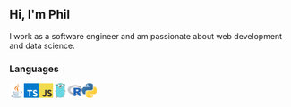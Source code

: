 ## Hi, I'm Phil

I work as a software engineer and am passionate about web development and data science.

### Languages

<img align="left" alt="Java" width="26px" src="img/java.png" />

<img align="left" alt="Typescript" width="26px" src="img/ts.png" />

<img align="left" alt="Javascript" width="26px" src="img/js.png" />

<img align="left" alt="Go" width="26px" src="img/gopher.png" />

<img align="left" alt="R" width="26px" src="img/r.png" />

<img align="left" alt="Python" width="26px" src="img/python.png" />

